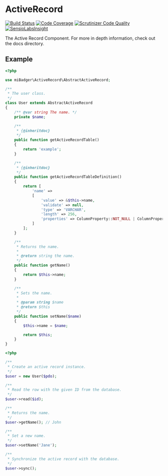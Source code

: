 # ActiveRecord

[![Build Status](https://scrutinizer-ci.com/g/miBadger/miBadger.ActiveRecord/badges/build.png?b=master)](https://scrutinizer-ci.com/g/miBadger/miBadger.ActiveRecord/build-status/master)
[![Code Coverage](https://scrutinizer-ci.com/g/miBadger/miBadger.ActiveRecord/badges/coverage.png?b=master)](https://scrutinizer-ci.com/g/miBadger/miBadger.ActiveRecord/?branch=master)
[![Scrutinizer Code Quality](https://scrutinizer-ci.com/g/miBadger/miBadger.ActiveRecord/badges/quality-score.png?b=master)](https://scrutinizer-ci.com/g/miBadger/miBadger.ActiveRecord/?branch=master)
[![SensioLabsInsight](https://insight.sensiolabs.com/projects/a413f3f7-2937-470b-968b-a1ab3abe2670/mini.png)](https://insight.sensiolabs.com/projects/a413f3f7-2937-470b-968b-a1ab3abe2670)

The Active Record Component.
For more in depth information, check out the docs directory.

## Example

```php
<?php

use miBadger\ActiveRecord\AbstractActiveRecord;

/**
 * The user class.
 */
class User extends AbstractActiveRecord
{
	/** @var string The name. */
	private $name;

	/**
	 * {@inheritdoc}
	 */
	public function getActiveRecordTable()
	{
		return 'example';
	}

	/**
	 * {@inheritdoc}
	 */
	public function getActiveRecordTableDefinition() 
	{
		return [
			'name' =>
			[
				'value' => &$this->name,
				'validate' => null,
				'type' => 'VARCHAR',
				'length' => 256,
				'properties' => ColumnProperty::NOT_NULL | ColumnProperty::UNIQUE
			]
		];
	}

	/**
	 * Returns the name.
	 *
	 * @return string the name.
	 */
	public function getName()
	{
		return $this->name;
	}

	/**
	 * Sets the name.
	 *
	 * @param string $name
	 * @return $this
	 */
	public function setName($name)
	{
		$this->name = $name;

		return $this;
	}
}
```

```php
<?php

/**
 * Create an active record instance.
 */
$user = new User($pdo);

/**
 * Read the row with the given ID from the database.
 */
$user->read($id);

/**
 * Returns the name.
 */
$user->getName(); // John

/**
 * Set a new name.
 */
$user->setName('Jane');

/**
 * Synchronize the active record with the database.
 */
$user->sync();
```
